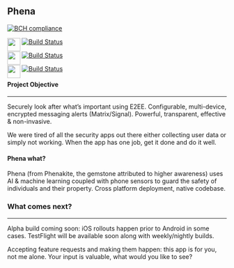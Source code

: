 ## Phena
[![BCH compliance](https://bettercodehub.com/edge/badge/lukeswitz/phena?branch=master)](https://bettercodehub.com/)

<img src="https://cdn.iconscout.com/icon/free/png-256/swift-15-761717.png" height="30" width="30" align="left"> [![Build Status](https://travis-ci.com/lukeswitz/phena.svg?branch=swift)](https://travis-ci.com/lukeswitz/phena)  

<img src="https://wwwtalks.com/wp-content/uploads/2017/11/objective-c-training-croma-campus.png" height="30" width="30" align="left" > [![Build Status](https://travis-ci.com/lukeswitz/phena.svg?branch=obj-c)](https://travis-ci.com/lukeswitz/phena)

<img src="https://image.flaticon.com/icons/png/128/152/152760.png" height="30" width="30" align="left"> [![Build Status](https://travis-ci.com/lukeswitz/phena.svg?branch=java-android)](https://travis-ci.com/lukeswitz/phena)   

#### Project Objective
- - - -
Securely look after what’s important using E2EE. Configurable, multi-device, encrypted messaging alerts (Matrix/Signal). Powerful, transparent, effective & non-invasive. 

We were tired of all the security apps out there either collecting user data or simply not working. When the app has one job, get it done and do it well. 

#### Phena what?
Phena (from Phenakite, the gemstone attributed to higher awareness) uses AI & machine learning coupled with phone sensors to guard the safety of individuals and their property. Cross platform deployment, native codebase.

### What comes next?
- - - -
Alpha build coming soon: iOS rollouts happen prior to Android in some cases. TestFlight will be available soon along with weekly/nightly builds. 

Accepting feature requests and making them happen: this app is for you, not me alone. Your input is valuable, what would you like to see?
